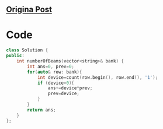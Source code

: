 ## [Origina Post](https://leetcode.com/problems/number-of-laser-beams-in-a-bank/solutions/4495066/sum-of-devices-prev-count-1/)

# Code

```C++ []
class Solution {
public:
    int numberOfBeams(vector<string>& bank) {
        int ans=0, prev=0;
        for(auto& row: bank){
            int device=count(row.begin(), row.end(), '1');
            if (device>0){
                ans+=device*prev;
                prev=device;
            }
        }
        return ans;
    }
};
```
